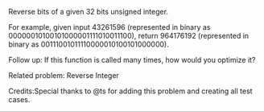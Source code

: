 Reverse bits of a given 32 bits unsigned integer.

For example, given input 43261596 (represented in binary as 00000010100101000001111010011100), return 964176192 (represented in binary as 00111001011110000010100101000000).


Follow up:
If this function is called many times, how would you optimize it?


Related problem: Reverse Integer

Credits:Special thanks to @ts for adding this problem and creating all test cases.